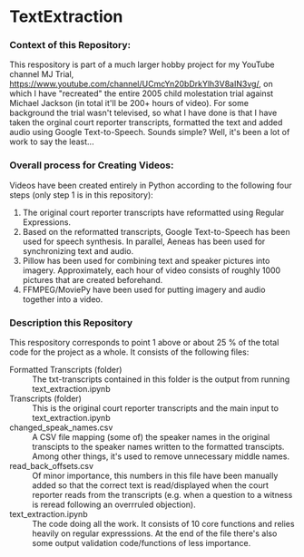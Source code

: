 # TextExtraction

### Context of this Repository:
This respository is part of a much larger hobby project for my YouTube channel MJ Trial, https://www.youtube.com/channel/UCmcYn20bDrkYlh3V8aIN3vg/, on which I have "recreated" the entire 2005 child molestation trial against Michael Jackson (in total it'll be 200+ hours of video). For some background the trial wasn't televised, so what I have done is that I have taken the orginal court reporter transcripts, formatted the text and added audio using Google Text-to-Speech. Sounds simple? Well, it's been a lot of work to say the least...

### Overall process for Creating Videos:
Videos have been created entirely in Python according to the following four steps (only step 1 is in this repository):
<ol>
  <li>The original court reporter transcripts have reformatted using Regular Expressions.</li>
  <li>Based on the reformatted transcripts, Google Text-to-Speech has been used for speech synthesis. In parallel, Aeneas has been used for synchronizing text and audio.</li>
  <li>Pillow has been used for combining text and speaker pictures into imagery. Approximately, each hour of video consists of roughly 1000 pictures that are created beforehand.</li>
  <li>FFMPEG/MoviePy have been used for putting imagery and audio together into a video.</li>
</ol>

### Description this Repository
This respository corresponds to point 1 above or about 25 % of the total code for the project as a whole. It consists of the following files:
<dl>
  <dt>Formatted Transcripts (folder)</dt>
    <dd>The txt-transcripts contained in this folder is the output from running text_extraction.ipynb</dd>
  
  <dt>Transcripts (folder)
    <dd>This is the original court reporter transcripts and the main input to text_extraction.ipynb</dd>
  
  <dt>changed_speak_names.csv</dt>
    <dd>A CSV file mapping (some of) the speaker names in the original transcipts to the speaker names written to the formatted transcipts. Among other things, it's used to remove unnecessary middle names.</dd>
  
  <dt>read_back_offsets.csv</dt>
    <dd>Of minor importance, this numbers in this file have been manually added so that the correct text is read/displayed when the court reporter reads from the transcripts (e.g. when a question to a witness is reread following an overrruled objection).</dd>
  
  <dt>text_extraction.ipynb</dt>
    <dd>The code doing all the work. It consists of 10 core functions and relies heavily on regular expresssions. At the end of the file there's also some output validation code/functions of less importance.</dd>
</dl>
